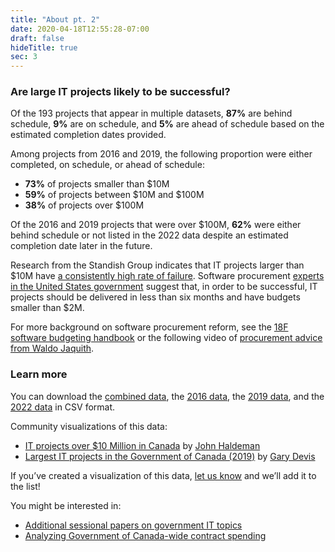 ```yaml
---
title: "About pt. 2"
date: 2020-04-18T12:55:28-07:00
draft: false
hideTitle: true
sec: 3
---
```


### Are large IT projects likely to be successful?

Of the 193 projects that appear in multiple datasets, **87%** are behind schedule, **9%** are on schedule, and **5%** are ahead of schedule based on the estimated completion dates provided. 

Among projects from 2016 and 2019, the following proportion were either completed, on schedule, or ahead of schedule:

* **73%** of projects smaller than $10M
* **59%** of projects between $10M and $100M
* **38%** of projects over $100M

Of the 2016 and 2019 projects that were over $100M, **62%** were either behind schedule or not listed in the 2022 data despite an estimated completion date later in the future.

Research from the Standish Group indicates that IT projects larger than $10M have [a consistently high rate of failure](https://18f.gsa.gov/2019/04/09/why-we-love-modular-contracting/). Software procurement [experts in the United States government](https://18f.gsa.gov/tags/modular-contracting/) suggest that, in order to be successful, IT projects should be delivered in less than six months and have budgets smaller than $2M. 

For more background on software procurement reform, see the [18F software budgeting handbook](https://github.com/18F/technology-budgeting/blob/master/handbook.md) or the following video of [procurement advice from Waldo Jaquith](https://www.youtube.com/watch?v=g-h6CtSwk30). 


### Learn more

<p>You can download the <a href="/csv/gc-it-projects-combined.csv" target="_blank">combined data</a>, the <a href="/csv/gc-it-projects-2016.csv" target="_blank">2016 data</a>, the <a href="/csv/gc-it-projects-2019.csv" target="_blank">2019 data</a>, and the <a href="/csv/gc-it-projects-2022.csv" target="_blank">2022 data</a> in CSV format.</p>

Community visualizations of this data:

*   [IT projects over $10 Million in Canada](https://observablehq.com/@johnhaldeman/it-projects-over-10-million-in-canada) by [John Haldeman](https://twitter.com/JLHaldeman)
*   [Largest IT projects in the Government of Canada (2019)](https://public.tableau.com/profile/gary.devis#!/vizhome/ThelargestITprojectsintheGovernmentofCanada/Dashboard2) by [Gary Devis](https://twitter.com/GaryDevis)

If you’ve created a visualization of this data, [let us know](https://twitter.com/sboots) and we’ll add it to the list! 

You might be interested in:

*   [Additional sessional papers on government IT topics](https://github.com/lchski/free-the-data/tree/master/lop/sessional-papers)
*   [Analyzing Government of Canada-wide contract spending](https://goc-spending.github.io/analysis/)
